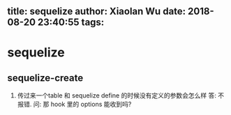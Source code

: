 title: sequelize
author: Xiaolan Wu
date: 2018-08-20 23:40:55
tags:
---
# sequelize
## sequelize-create
1. 传过来一个table 和 sequelize define 的时候没有定义的参数会怎么样
答: 不报错.
问: 那 hook 里的 options 能收到吗?
